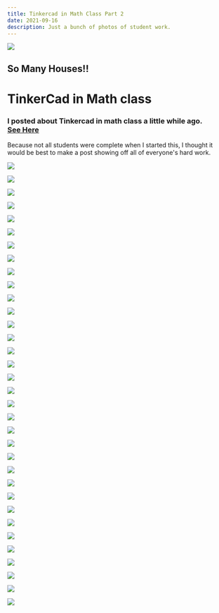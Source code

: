 ```yaml
---
title: Tinkercad in Math Class Part 2
date: 2021-09-16
description: Just a bunch of photos of student work.
---
```


![](https://cdn.sanity.io/images/jzq9n05y/production/a6e9b5908c25e7bb90f1d47f7f2cb66f663c98cf-1918x846.png?w=1918&h=846&auto=format)

## So Many Houses!!

# TinkerCad in Math class

### I posted about Tinkercad in math class a little while ago. ​ ​ ​ ​ ​ ​ ​ ​ ​ ​ ​ ​ ​ ​ ​ ​ ​ [See Here](https://boskind.tech/blog/tinkercad-in-math-class)

Because not all students were complete when I started this, I thought it would be best to make a post showing off all of everyone's hard work.

![](https://cdn.sanity.io/images/jzq9n05y/production/477269776526b16e20260c2c76f22ccae27a758e-1540x956.png?w=600)

![](https://cdn.sanity.io/images/jzq9n05y/production/f67d5bd30c3890b1b10b40f39cb9e5362c38b2e4-1275x956.png?w=600)

![](https://cdn.sanity.io/images/jzq9n05y/production/cef15dc58693d28fe723158e128bbb558f4c559f-1275x956.png?w=600)

![](https://cdn.sanity.io/images/jzq9n05y/production/eeec44deb8ee05ea9f07326177bf24400b4e722e-1275x956.png?w=600)

![](https://cdn.sanity.io/images/jzq9n05y/production/b644ce4828b02a1d804a7d034c21f61a73240077-1275x956.png?w=600)

![](https://cdn.sanity.io/images/jzq9n05y/production/a1716f6883d32fbc1951d8df73f077adf8aaf231-1275x956.png?w=600)

![](https://cdn.sanity.io/images/jzq9n05y/production/10790b087ce750abb198d9ddb2f0d0069c4fda9e-1275x956.png?w=600)

![](https://cdn.sanity.io/images/jzq9n05y/production/41c709dfa1f976bb41468c973814a1eb6126fb1b-1275x956.png?w=600)

![](https://cdn.sanity.io/images/jzq9n05y/production/cc3ccae625e8be3eb9b3e667237bf8a0f3c10b69-1275x956.png?w=600)

![](https://cdn.sanity.io/images/jzq9n05y/production/071ce5b082586124915bbef62f027b486b6cf95a-1275x956.png?w=600)

![](https://cdn.sanity.io/images/jzq9n05y/production/e1ac3d599e0253455bbbcb34c891a47eb22ccd7d-1275x956.png?w=600)

![](https://cdn.sanity.io/images/jzq9n05y/production/13d55934168259cda0a832826b29954f87c0dc03-1275x956.png?w=600)

![](https://cdn.sanity.io/images/jzq9n05y/production/997c8b60c01afbdf4819a63193177f7bd7fd5c6c-1275x956.png?w=600)

![](https://cdn.sanity.io/images/jzq9n05y/production/3b82ba296f5a68f3c4113edf31b3c157c07887a9-717x956.png?w=600)

![](https://cdn.sanity.io/images/jzq9n05y/production/fda2975ca685e13de9f7868ddec2ce5fd2b1e2ed-717x956.png?w=600)

![](https://cdn.sanity.io/images/jzq9n05y/production/0ae52f871bfd54bc82156efec16cb2e514836c10-717x956.png?w=600)

![](https://cdn.sanity.io/images/jzq9n05y/production/63d58399dbd201bd97e70ef0b046cbd1f990930b-1275x956.png?w=600)

![](https://cdn.sanity.io/images/jzq9n05y/production/9bf525d6495648da3e0e63a88742dca7364800ad-1275x956.png?w=600)

![](https://cdn.sanity.io/images/jzq9n05y/production/17a4aa712e0bdb83b04a0e3c5b64bac119c0c233-1275x956.png?w=600)

![](https://cdn.sanity.io/images/jzq9n05y/production/eecbc4b2152e707f1aad6da71ce49ed0df623da0-1275x956.png?w=600)

![](https://cdn.sanity.io/images/jzq9n05y/production/1cfe24ff4bde6f02ed9687e7000e3ab76fb280d4-1275x956.png?w=600)

![](https://cdn.sanity.io/images/jzq9n05y/production/a1b89d74f9bce39741fd518eafa5809637d3a2ca-1275x956.png?w=600)

![](https://cdn.sanity.io/images/jzq9n05y/production/c8b3318a75147093d5c0a7c17fc8fe3a993ce80f-1920x905.png?w=600)

![](https://cdn.sanity.io/images/jzq9n05y/production/b5adb18189cd9bb76b6cdd040c63fc9d8a25f8a7-1275x956.png?w=600)

![](https://cdn.sanity.io/images/jzq9n05y/production/d8ec41129cac8bf0a816e92f89f119ab51b27307-1467x956.png?w=600)

![](https://cdn.sanity.io/images/jzq9n05y/production/f77b2b793c0c15351c39d50d830580c6cfa77add-1695x955.png?w=600)

![](https://cdn.sanity.io/images/jzq9n05y/production/b6c38521d7b1ad1ddd1d7a8021fa6e709d214cca-1456x956.png?w=600)

![](https://cdn.sanity.io/images/jzq9n05y/production/37565b03861ca6ca1aeeceb425733f666e95512c-1920x912.png?w=600)

![](https://cdn.sanity.io/images/jzq9n05y/production/6a5ac57c06c1b784d1ffd5a37d32bea790d4d50f-1275x956.png?w=600)

![](https://cdn.sanity.io/images/jzq9n05y/production/7d194161ff3543f5cd991434491b56b51e000203-1038x956.png?w=600)

![](https://cdn.sanity.io/images/jzq9n05y/production/99cf89fb447e3276af0690ba5e2c5e067c95a2b4-1275x956.png?w=600)

![](https://cdn.sanity.io/images/jzq9n05y/production/6d0ec35851a599b487bff4df91fec655a77a7a3a-1144x956.png?w=600)

![](https://cdn.sanity.io/images/jzq9n05y/production/1e324ea6781c6d5238b7505dd629d95e625a22a3-1657x955.png?w=600)

![](https://cdn.sanity.io/images/jzq9n05y/production/11fbfe612713fca864d46bc76f94aae77c29a5ed-1683x955.png?w=600)
